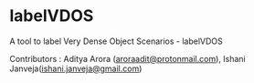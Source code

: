 # labelVDOS
A tool to label Very Dense Object Scenarios - labelVDOS

Contributors :
Aditya Arora (aroraadit@protonmail.com), Ishani Janveja(ishani.janveja@gmail.com)

